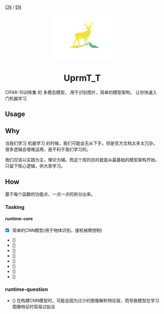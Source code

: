 [CN](README.md) / [EN](README_EN.md)


<div align="center">
  <img src="assets/log.png" alt="UprmT_T AI" style="height: 150px; width: auto; max-width: 100%;" />
</div>

<h1 align="center">UprmT_T</h1>

CIFAR-10训练集 的 多模态模型， 用于识别图片，简单的模型架构， 让你快速入门机器学习

## Usage


## Why

当我们学习 机器学习 的时候，我们可能会无从下手，但是官方文档太多太冗杂，很多逻辑会很难运用，是不利于我们学习的。

我们应该以实践为主，理论为辅，而这个库的目的就是从最基础的模型架构开始，只留下核心逻辑，供大家学习。

## How

基于每个函数的功能点，一点一点的拆分出来。

### Tasking

#### runtime-core


- [x] 简单的CNN模型(用于物体识别，接机械臂控制)
- []
- []
- []
- []
- []
- []
- []
- []

### runtime-question


- [] 在构建CNN模型时，可能会因为过少的图像解析特征层，而导致模型在学习图像特征时容易过拟合
